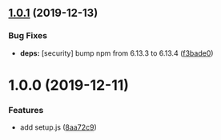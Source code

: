 ## [1.0.1](https://github.com/eliasnorrby/jest-config/compare/v1.0.0...v1.0.1) (2019-12-13)


### Bug Fixes

* **deps:** [security] bump npm from 6.13.3 to 6.13.4 ([f3bade0](https://github.com/eliasnorrby/jest-config/commit/f3bade0340af8d1e52fad5cefedee44b11ba1a53))

# 1.0.0 (2019-12-11)


### Features

* add setup.js ([8aa72c9](https://github.com/eliasnorrby/jest-config/commit/8aa72c9a5db4d3d6e129c12ae2c57d221cc99a84))
